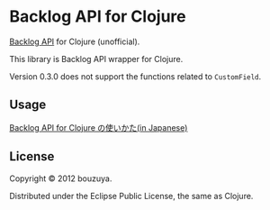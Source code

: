 # Backlog API for Clojure

[Backlog API](http://www.backlog.jp/api/) for Clojure (unofficial).

This library is Backlog API wrapper for Clojure.

Version 0.3.0 does not support the functions related to `CustomField`.

## Usage

[Backlog API for Clojure の使いかた(in Japanese)](http://bouzuya.github.com/2012/12/29/backlog-api-for-clojure/)

## License

Copyright © 2012 bouzuya.

Distributed under the Eclipse Public License, the same as Clojure.
